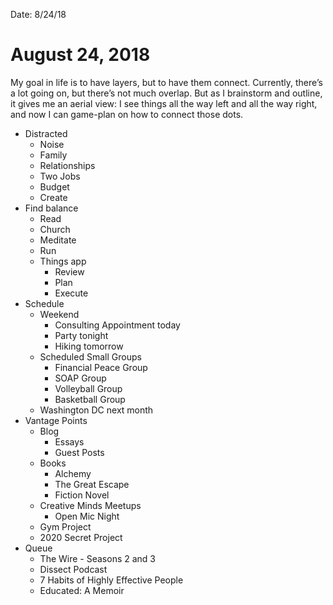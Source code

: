Date: 8/24/18

# August 24, 2018

My goal in life is to have layers, but to have them connect. Currently, there’s a lot going on, but there’s not much overlap. But as I brainstorm and outline, it gives me an aerial view: I see things all the way left and all the way right, and now I can game-plan on how to connect those dots.

- Distracted
	- Noise
	- Family
	- Relationships
	- Two Jobs
	- Budget
	- Create
- Find balance
	- Read
	- Church
	- Meditate
	- Run
	- Things app
		- Review
		- Plan
		- Execute
- Schedule
	- Weekend
		- Consulting Appointment today
		- Party tonight
		- Hiking tomorrow
	- Scheduled Small Groups
		- Financial Peace Group
		- SOAP Group
		- Volleyball Group
		- Basketball Group
	- Washington DC next month
- Vantage Points
	- Blog
		- Essays
		- Guest Posts
	- Books
		- Alchemy
		- The Great Escape
		- Fiction Novel
	- Creative Minds Meetups
		- Open Mic Night
	- Gym Project
	- 2020 Secret Project
- Queue
	- The Wire - Seasons 2 and 3
	- Dissect Podcast
	- 7 Habits of Highly Effective People
	- Educated: A Memoir